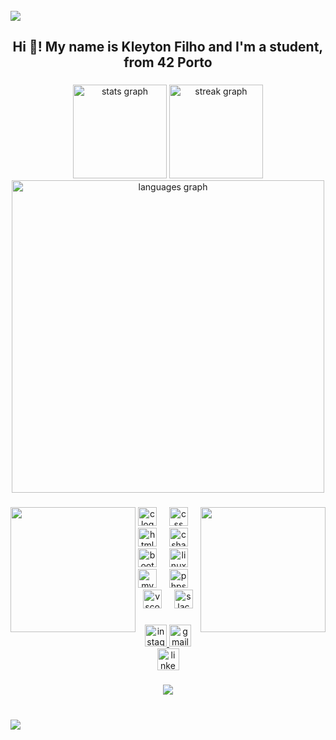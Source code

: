 <br clear="both">

<div>
  <img style="100%" src="https://capsule-render.vercel.app/api?type=egg&section=header&reversal=false&fontSize=90&fontColor=FFFFFF&fontAlign=87&fontAlignY=81&stroke=-&descSize=20&descAlign=50&descAlignY=50&textBg=false&color=151515"  />
</div>

###

<h2 align="center">Hi 👋! My name is Kleyton Filho and I'm a student, from 42 Porto</h2>

###

<div align="center">
  <img src="https://github-readme-stats.vercel.app/api?username=kde-arru&hide_title=false&hide_rank=false&show_icons=true&include_all_commits=true&count_private=true&disable_animations=false&theme=dark&locale=en&hide_border=true" height="150" alt="stats graph"  />
  <img src="https://streak-stats.demolab.com?user=kde-arru&locale=en&mode=daily&theme=dark&hide_border=true&border_radius=5" height="150" alt="streak graph"  />
  <img src="https://github-readme-stats.vercel.app/api/top-langs?username=kde-arru&locale=en&hide_title=false&layout=compact&card_width=320&langs_count=10&theme=dark&hide_border=true" height="500" alt="languages graph"  />
</div>

###

<img align="left" height="200" src="https://media.giphy.com/media/v1.Y2lkPTc5MGI3NjExMjU2dzc3aTYzNXkwZ21kZDM5NTB6bmlwZWlhcjEzNmltMW91NHY2bCZlcD12MV9naWZzX3NlYXJjaCZjdD1n/tRoH9EYLs3lok/giphy.gif"  />

###

<img align="right" height="200" src="https://media.giphy.com/media/v1.Y2lkPTc5MGI3NjExMjU2dzc3aTYzNXkwZ21kZDM5NTB6bmlwZWlhcjEzNmltMW91NHY2bCZlcD12MV9naWZzX3NlYXJjaCZjdD1n/DKOLQz9cc8oEM/giphy.gif"  />

###

<div align="center">
  <img src="https://cdn.jsdelivr.net/gh/devicons/devicon/icons/c/c-original.svg" height="30" alt="c logo"  />
  <img width="12" />
  <img src="https://cdn.jsdelivr.net/gh/devicons/devicon/icons/css3/css3-original.svg" height="30" alt="css logo"  />
  <img width="12" />
  <img src="https://cdn.jsdelivr.net/gh/devicons/devicon/icons/html5/html5-original.svg" height="30" alt="html5 logo"  />
  <img width="12" />
  <img src="https://cdn.jsdelivr.net/gh/devicons/devicon/icons/csharp/csharp-original.svg" height="30" alt="csharp logo"  />
  <img width="12" />
  <img src="https://cdn.jsdelivr.net/gh/devicons/devicon/icons/bootstrap/bootstrap-original.svg" height="30" alt="bootstrap logo"  />
  <img width="12" />
  <img src="https://cdn.jsdelivr.net/gh/devicons/devicon/icons/linux/linux-original.svg" height="30" alt="linux logo"  />
  <img width="12" />
  <img src="https://cdn.jsdelivr.net/gh/devicons/devicon/icons/mysql/mysql-original.svg" height="30" alt="mysql logo"  />
  <img width="12" />
  <img src="https://cdn.jsdelivr.net/gh/devicons/devicon/icons/phpstorm/phpstorm-original.svg" height="30" alt="phpstorm logo"  />
  <img width="12" />
  <img src="https://cdn.jsdelivr.net/gh/devicons/devicon/icons/vscode/vscode-original.svg" height="30" alt="vscode logo"  />
  <img width="12" />
  <img src="https://cdn.jsdelivr.net/gh/devicons/devicon/icons/slack/slack-original.svg" height="30" alt="slack logo"  />
</div>

###

<div align="center">
  <a href="https://www.instagram.com/kleytonfilho/" target="_blank">
    <img src="https://img.shields.io/static/v1?message=Instagram&logo=instagram&label=&color=E4405F&logoColor=white&labelColor=&style=for-the-badge" height="35" alt="instagram logo"  />
  </a>
  <a href="mailto:kleyton.flh@gmail.com" target="_blank">
    <img src="https://img.shields.io/static/v1?message=Gmail&logo=gmail&label=&color=D14836&logoColor=white&labelColor=&style=for-the-badge" height="35" alt="gmail logo"  />
  </a>
  <img src="https://img.shields.io/static/v1?message=LinkedIn&logo=linkedin&label=&color=0077B5&logoColor=white&labelColor=&style=for-the-badge" height="35" alt="linkedin logo"  />
</div>

###

<div align="center">
  <img src="https://count.getloli.com/@:kde-arru?theme=capoo-2&padding=7&scale=1.3&align=center&pixelated=0&darkmode=1"  />
</div>

###

<br clear="both">

<div>
  <img style="100%" src="https://capsule-render.vercel.app/api?type=egg&height=100&section=footer&reversal=false&fontSize=70&fontColor=FFFFFF&fontAlign=50&fontAlignY=50&stroke=-&descSize=20&descAlign=50&descAlignY=50&textBg=false&color=151515"  />
</div>

###
